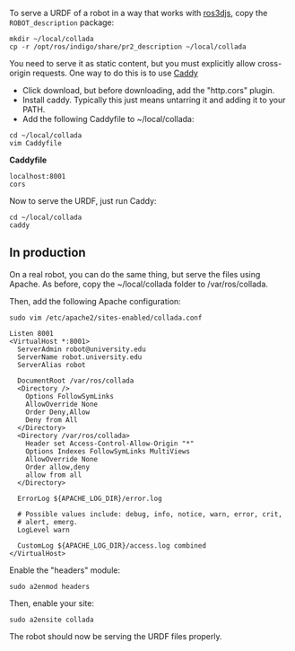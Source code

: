 To serve a URDF of a robot in a way that works with [ros3djs](http://wiki.ros.org/ros3djs/Tutorials/VisualizingAURDF), copy the `ROBOT_description` package:

```
mkdir ~/local/collada
cp -r /opt/ros/indigo/share/pr2_description ~/local/collada
```

You need to serve it as static content, but you must explicitly allow cross-origin requests.
One way to do this is to use [Caddy](https://caddyserver.com/)
- Click download, but before downloading, add the "http.cors" plugin.
- Install caddy. Typically this just means untarring it and adding it to your PATH.
- Add the following Caddyfile to ~/local/collada:

```
cd ~/local/collada
vim Caddyfile
```

**Caddyfile**
```
localhost:8001
cors
```

Now to serve the URDF, just run Caddy:
```
cd ~/local/collada
caddy
```

## In production
On a real robot, you can do the same thing, but serve the files using Apache.
As before, copy the ~/local/collada folder to /var/ros/collada.

Then, add the following Apache configuration:
```
sudo vim /etc/apache2/sites-enabled/collada.conf
```

```ApacheConf
Listen 8001
<VirtualHost *:8001>
  ServerAdmin robot@university.edu
  ServerName robot.university.edu
  ServerAlias robot

  DocumentRoot /var/ros/collada
  <Directory />
    Options FollowSymLinks
    AllowOverride None
    Order Deny,Allow
    Deny from All
  </Directory>
  <Directory /var/ros/collada>
    Header set Access-Control-Allow-Origin "*"
    Options Indexes FollowSymLinks MultiViews
    AllowOverride None
    Order allow,deny
    allow from all
  </Directory>

  ErrorLog ${APACHE_LOG_DIR}/error.log

  # Possible values include: debug, info, notice, warn, error, crit,
  # alert, emerg.
  LogLevel warn

  CustomLog ${APACHE_LOG_DIR}/access.log combined
</VirtualHost>
```

Enable the "headers" module:
```
sudo a2enmod headers
```

Then, enable your site:
```
sudo a2ensite collada
```

The robot should now be serving the URDF files properly.
